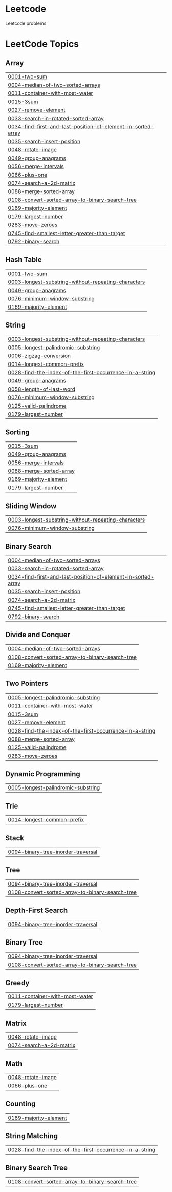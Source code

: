 # Leetcode
Leetcode problems

<!---LeetCode Topics Start-->
# LeetCode Topics
## Array
|  |
| ------- |
| [0001-two-sum](https://github.com/HarshaJamedar/Leetcode/tree/master/0001-two-sum) |
| [0004-median-of-two-sorted-arrays](https://github.com/HarshaJamedar/Leetcode/tree/master/0004-median-of-two-sorted-arrays) |
| [0011-container-with-most-water](https://github.com/HarshaJamedar/Leetcode/tree/master/0011-container-with-most-water) |
| [0015-3sum](https://github.com/HarshaJamedar/Leetcode/tree/master/0015-3sum) |
| [0027-remove-element](https://github.com/HarshaJamedar/Leetcode/tree/master/0027-remove-element) |
| [0033-search-in-rotated-sorted-array](https://github.com/HarshaJamedar/Leetcode/tree/master/0033-search-in-rotated-sorted-array) |
| [0034-find-first-and-last-position-of-element-in-sorted-array](https://github.com/HarshaJamedar/Leetcode/tree/master/0034-find-first-and-last-position-of-element-in-sorted-array) |
| [0035-search-insert-position](https://github.com/HarshaJamedar/Leetcode/tree/master/0035-search-insert-position) |
| [0048-rotate-image](https://github.com/HarshaJamedar/Leetcode/tree/master/0048-rotate-image) |
| [0049-group-anagrams](https://github.com/HarshaJamedar/Leetcode/tree/master/0049-group-anagrams) |
| [0056-merge-intervals](https://github.com/HarshaJamedar/Leetcode/tree/master/0056-merge-intervals) |
| [0066-plus-one](https://github.com/HarshaJamedar/Leetcode/tree/master/0066-plus-one) |
| [0074-search-a-2d-matrix](https://github.com/HarshaJamedar/Leetcode/tree/master/0074-search-a-2d-matrix) |
| [0088-merge-sorted-array](https://github.com/HarshaJamedar/Leetcode/tree/master/0088-merge-sorted-array) |
| [0108-convert-sorted-array-to-binary-search-tree](https://github.com/HarshaJamedar/Leetcode/tree/master/0108-convert-sorted-array-to-binary-search-tree) |
| [0169-majority-element](https://github.com/HarshaJamedar/Leetcode/tree/master/0169-majority-element) |
| [0179-largest-number](https://github.com/HarshaJamedar/Leetcode/tree/master/0179-largest-number) |
| [0283-move-zeroes](https://github.com/HarshaJamedar/Leetcode/tree/master/0283-move-zeroes) |
| [0745-find-smallest-letter-greater-than-target](https://github.com/HarshaJamedar/Leetcode/tree/master/0745-find-smallest-letter-greater-than-target) |
| [0792-binary-search](https://github.com/HarshaJamedar/Leetcode/tree/master/0792-binary-search) |
## Hash Table
|  |
| ------- |
| [0001-two-sum](https://github.com/HarshaJamedar/Leetcode/tree/master/0001-two-sum) |
| [0003-longest-substring-without-repeating-characters](https://github.com/HarshaJamedar/Leetcode/tree/master/0003-longest-substring-without-repeating-characters) |
| [0049-group-anagrams](https://github.com/HarshaJamedar/Leetcode/tree/master/0049-group-anagrams) |
| [0076-minimum-window-substring](https://github.com/HarshaJamedar/Leetcode/tree/master/0076-minimum-window-substring) |
| [0169-majority-element](https://github.com/HarshaJamedar/Leetcode/tree/master/0169-majority-element) |
## String
|  |
| ------- |
| [0003-longest-substring-without-repeating-characters](https://github.com/HarshaJamedar/Leetcode/tree/master/0003-longest-substring-without-repeating-characters) |
| [0005-longest-palindromic-substring](https://github.com/HarshaJamedar/Leetcode/tree/master/0005-longest-palindromic-substring) |
| [0006-zigzag-conversion](https://github.com/HarshaJamedar/Leetcode/tree/master/0006-zigzag-conversion) |
| [0014-longest-common-prefix](https://github.com/HarshaJamedar/Leetcode/tree/master/0014-longest-common-prefix) |
| [0028-find-the-index-of-the-first-occurrence-in-a-string](https://github.com/HarshaJamedar/Leetcode/tree/master/0028-find-the-index-of-the-first-occurrence-in-a-string) |
| [0049-group-anagrams](https://github.com/HarshaJamedar/Leetcode/tree/master/0049-group-anagrams) |
| [0058-length-of-last-word](https://github.com/HarshaJamedar/Leetcode/tree/master/0058-length-of-last-word) |
| [0076-minimum-window-substring](https://github.com/HarshaJamedar/Leetcode/tree/master/0076-minimum-window-substring) |
| [0125-valid-palindrome](https://github.com/HarshaJamedar/Leetcode/tree/master/0125-valid-palindrome) |
| [0179-largest-number](https://github.com/HarshaJamedar/Leetcode/tree/master/0179-largest-number) |
## Sorting
|  |
| ------- |
| [0015-3sum](https://github.com/HarshaJamedar/Leetcode/tree/master/0015-3sum) |
| [0049-group-anagrams](https://github.com/HarshaJamedar/Leetcode/tree/master/0049-group-anagrams) |
| [0056-merge-intervals](https://github.com/HarshaJamedar/Leetcode/tree/master/0056-merge-intervals) |
| [0088-merge-sorted-array](https://github.com/HarshaJamedar/Leetcode/tree/master/0088-merge-sorted-array) |
| [0169-majority-element](https://github.com/HarshaJamedar/Leetcode/tree/master/0169-majority-element) |
| [0179-largest-number](https://github.com/HarshaJamedar/Leetcode/tree/master/0179-largest-number) |
## Sliding Window
|  |
| ------- |
| [0003-longest-substring-without-repeating-characters](https://github.com/HarshaJamedar/Leetcode/tree/master/0003-longest-substring-without-repeating-characters) |
| [0076-minimum-window-substring](https://github.com/HarshaJamedar/Leetcode/tree/master/0076-minimum-window-substring) |
## Binary Search
|  |
| ------- |
| [0004-median-of-two-sorted-arrays](https://github.com/HarshaJamedar/Leetcode/tree/master/0004-median-of-two-sorted-arrays) |
| [0033-search-in-rotated-sorted-array](https://github.com/HarshaJamedar/Leetcode/tree/master/0033-search-in-rotated-sorted-array) |
| [0034-find-first-and-last-position-of-element-in-sorted-array](https://github.com/HarshaJamedar/Leetcode/tree/master/0034-find-first-and-last-position-of-element-in-sorted-array) |
| [0035-search-insert-position](https://github.com/HarshaJamedar/Leetcode/tree/master/0035-search-insert-position) |
| [0074-search-a-2d-matrix](https://github.com/HarshaJamedar/Leetcode/tree/master/0074-search-a-2d-matrix) |
| [0745-find-smallest-letter-greater-than-target](https://github.com/HarshaJamedar/Leetcode/tree/master/0745-find-smallest-letter-greater-than-target) |
| [0792-binary-search](https://github.com/HarshaJamedar/Leetcode/tree/master/0792-binary-search) |
## Divide and Conquer
|  |
| ------- |
| [0004-median-of-two-sorted-arrays](https://github.com/HarshaJamedar/Leetcode/tree/master/0004-median-of-two-sorted-arrays) |
| [0108-convert-sorted-array-to-binary-search-tree](https://github.com/HarshaJamedar/Leetcode/tree/master/0108-convert-sorted-array-to-binary-search-tree) |
| [0169-majority-element](https://github.com/HarshaJamedar/Leetcode/tree/master/0169-majority-element) |
## Two Pointers
|  |
| ------- |
| [0005-longest-palindromic-substring](https://github.com/HarshaJamedar/Leetcode/tree/master/0005-longest-palindromic-substring) |
| [0011-container-with-most-water](https://github.com/HarshaJamedar/Leetcode/tree/master/0011-container-with-most-water) |
| [0015-3sum](https://github.com/HarshaJamedar/Leetcode/tree/master/0015-3sum) |
| [0027-remove-element](https://github.com/HarshaJamedar/Leetcode/tree/master/0027-remove-element) |
| [0028-find-the-index-of-the-first-occurrence-in-a-string](https://github.com/HarshaJamedar/Leetcode/tree/master/0028-find-the-index-of-the-first-occurrence-in-a-string) |
| [0088-merge-sorted-array](https://github.com/HarshaJamedar/Leetcode/tree/master/0088-merge-sorted-array) |
| [0125-valid-palindrome](https://github.com/HarshaJamedar/Leetcode/tree/master/0125-valid-palindrome) |
| [0283-move-zeroes](https://github.com/HarshaJamedar/Leetcode/tree/master/0283-move-zeroes) |
## Dynamic Programming
|  |
| ------- |
| [0005-longest-palindromic-substring](https://github.com/HarshaJamedar/Leetcode/tree/master/0005-longest-palindromic-substring) |
## Trie
|  |
| ------- |
| [0014-longest-common-prefix](https://github.com/HarshaJamedar/Leetcode/tree/master/0014-longest-common-prefix) |
## Stack
|  |
| ------- |
| [0094-binary-tree-inorder-traversal](https://github.com/HarshaJamedar/Leetcode/tree/master/0094-binary-tree-inorder-traversal) |
## Tree
|  |
| ------- |
| [0094-binary-tree-inorder-traversal](https://github.com/HarshaJamedar/Leetcode/tree/master/0094-binary-tree-inorder-traversal) |
| [0108-convert-sorted-array-to-binary-search-tree](https://github.com/HarshaJamedar/Leetcode/tree/master/0108-convert-sorted-array-to-binary-search-tree) |
## Depth-First Search
|  |
| ------- |
| [0094-binary-tree-inorder-traversal](https://github.com/HarshaJamedar/Leetcode/tree/master/0094-binary-tree-inorder-traversal) |
## Binary Tree
|  |
| ------- |
| [0094-binary-tree-inorder-traversal](https://github.com/HarshaJamedar/Leetcode/tree/master/0094-binary-tree-inorder-traversal) |
| [0108-convert-sorted-array-to-binary-search-tree](https://github.com/HarshaJamedar/Leetcode/tree/master/0108-convert-sorted-array-to-binary-search-tree) |
## Greedy
|  |
| ------- |
| [0011-container-with-most-water](https://github.com/HarshaJamedar/Leetcode/tree/master/0011-container-with-most-water) |
| [0179-largest-number](https://github.com/HarshaJamedar/Leetcode/tree/master/0179-largest-number) |
## Matrix
|  |
| ------- |
| [0048-rotate-image](https://github.com/HarshaJamedar/Leetcode/tree/master/0048-rotate-image) |
| [0074-search-a-2d-matrix](https://github.com/HarshaJamedar/Leetcode/tree/master/0074-search-a-2d-matrix) |
## Math
|  |
| ------- |
| [0048-rotate-image](https://github.com/HarshaJamedar/Leetcode/tree/master/0048-rotate-image) |
| [0066-plus-one](https://github.com/HarshaJamedar/Leetcode/tree/master/0066-plus-one) |
## Counting
|  |
| ------- |
| [0169-majority-element](https://github.com/HarshaJamedar/Leetcode/tree/master/0169-majority-element) |
## String Matching
|  |
| ------- |
| [0028-find-the-index-of-the-first-occurrence-in-a-string](https://github.com/HarshaJamedar/Leetcode/tree/master/0028-find-the-index-of-the-first-occurrence-in-a-string) |
## Binary Search Tree
|  |
| ------- |
| [0108-convert-sorted-array-to-binary-search-tree](https://github.com/HarshaJamedar/Leetcode/tree/master/0108-convert-sorted-array-to-binary-search-tree) |
<!---LeetCode Topics End-->